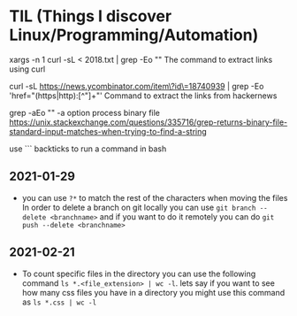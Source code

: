 # TIL (Things I discover Linux/Programming/Automation)


xargs -n 1 curl -sL < 2018.txt | grep -Eo "<title>.*</title>" The command to extract links using curl

curl -sL https://news.ycombinator.com/item\?id\=18740939 | grep -Eo 'href="(https|http):[^\"]+"' Command to extract the links from hackernews

grep -aEo "<title>.*</title>" -a option process binary file https://unix.stackexchange.com/questions/335716/grep-returns-binary-file-standard-input-matches-when-trying-to-find-a-string

use ``` backticks to run a command in bash


## 2021-01-29
- you can use `?*` to match the rest of the characters when moving the files 
In order to delete a branch on git locally you can use `git branch --delete <branchname>` and if you want to do it remotely you can do `git push --delete <branchname>`

## 2021-02-21
- To count specific files in the directory you can use the following command `ls *.<file_extension> | wc -l`. lets say if you want to see how many css files you have in a directory you might use this command as `ls *.css | wc -l`

